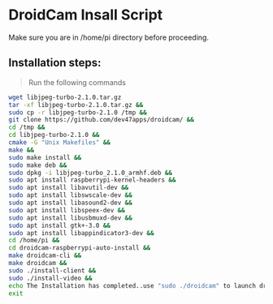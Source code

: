 # DroidCam Insall Script

Make sure you are in /home/pi directory before proceeding.

## Installation steps:

> Run the following commands

```sh
wget libjpeg-turbo-2.1.0.tar.gz
tar -xf libjpeg-turbo-2.1.0.tar.gz &&
sudo cp -r libjpeg-turbo-2.1.0 /tmp &&
git clone https://github.com/dev47apps/droidcam/ &&
cd /tmp &&
cd libjpeg-turbo-2.1.0 &&
cmake -G "Unix Makefiles" &&
make &&
sudo make install &&
sudo make deb &&
sudo dpkg -i libjpeg-turbo_2.1.0_armhf.deb &&
sudo apt install raspberrypi-kernel-headers &&
sudo apt install libavutil-dev &&
sudo apt install libswscale-dev &&
sudo apt install libasound2-dev &&
sudo apt install libspeex-dev &&
sudo apt install libusbmuxd-dev &&
sudo apt install gtk+-3.0 &&
sudo apt install libappindicator3-dev &&
cd /home/pi &&
cd droidcam-raspberrypi-auto-install &&
make droidcam-cli &&
make droidcam &&
sudo ./install-client &&
sudo ./install-video &&
echo The Installation has completed..use "sudo ./droidcam" to launch droidcam &&
exit
```
